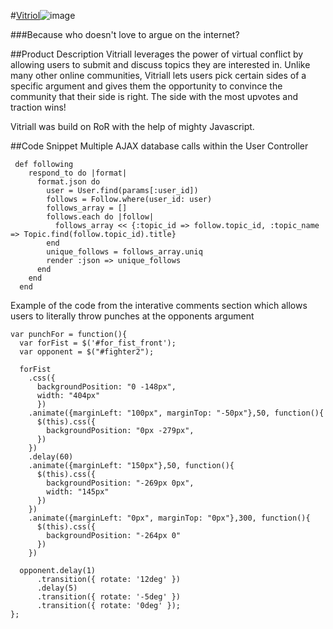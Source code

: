 #[Vitriol](http://vitriol.herokuapp.com/)![image](/Users/evanbesser/Documents/ga_wdi/projects/fuschia_2/fuchsia/app/assets/images/logo.png)

###Because who doesn't love to argue on the internet?

##Product Description
Vitriall leverages the power of virtual conflict by allowing users to submit and discuss topics they are interested in. Unlike many other online communities, Vitriall lets users pick certain sides of a specific argument and gives them the opportunity to convince the  community that their side is right. The side with the most upvotes and traction wins!

Vitriall was build on RoR with the help of mighty Javascript.

##Code Snippet
Multiple AJAX database calls within the User Controller

```
 def following 
    respond_to do |format|
      format.json do
        user = User.find(params[:user_id])
        follows = Follow.where(user_id: user)
        follows_array = []
        follows.each do |follow|
          follows_array << {:topic_id => follow.topic_id, :topic_name => Topic.find(follow.topic_id).title}
        end
        unique_follows = follows_array.uniq
        render :json => unique_follows
      end
    end
  end
```
Example of the code from the interative comments section which allows users to literally throw punches at the opponents argument

```
var punchFor = function(){
  var forFist = $('#for_fist_front');
  var opponent = $("#fighter2");

  forFist
    .css({
      backgroundPosition: "0 -148px",
      width: "404px"
      })
    .animate({marginLeft: "100px", marginTop: "-50px"},50, function(){
      $(this).css({
        backgroundPosition: "0px -279px",
      })
    })
    .delay(60)
    .animate({marginLeft: "150px"},50, function(){
      $(this).css({
        backgroundPosition: "-269px 0px",
        width: "145px"
      })
    })
    .animate({marginLeft: "0px", marginTop: "0px"},300, function(){
      $(this).css({
        backgroundPosition: "-264px 0"
      })
    })

  opponent.delay(1)
      .transition({ rotate: '12deg' })
      .delay(5)
      .transition({ rotate: '-5deg' })
      .transition({ rotate: '0deg' });
};

```

